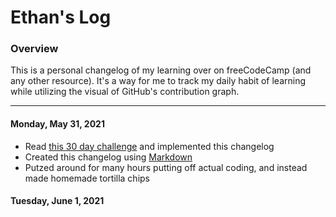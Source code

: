 # Ethan's Log

### Overview
This is a personal changelog of my learning over on freeCodeCamp (and any other resource). It's a way for me to track my daily habit of learning while utilizing the visual of GitHub's contribution graph.

---
#### Monday, May 31, 2021
- Read [this 30 day challenge](https://medium.com/@docix/github-30-day-challenge-7eaac41e4176) and implemented this changelog
- Created this changelog using [Markdown](https://www.markdownguide.org/basic-syntax/)
- Putzed around for many hours putting off actual coding, and instead made homemade tortilla chips

#### Tuesday, June 1, 2021
